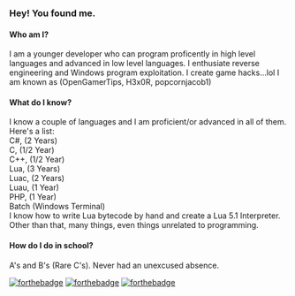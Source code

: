 ### Hey! You found me.
#### Who am I?
I am a younger developer who can program proficently in high level languages and advanced in low level languages.
I enthusiate reverse engineering and Windows program exploitation.
I create game hacks...lol
I am known as (OpenGamerTips, H3x0R, popcornjacob1)

#### What do I know?
I know a couple of languages and I am proficient/or advanced in all of them. Here's a list:<br>
C#,  (2 Years)<br>
C,   (1/2 Year)<br>
C++, (1/2 Year)<br>
Lua, (3 Years)<br>
Luac, (2 Years)<br>
Luau, (1 Year)<br>
PHP, (1 Year)<br>
Batch (Windows Terminal)<br>
I know how to write Lua bytecode by hand and create a Lua 5.1 Interpreter.
Other than that, many things, even things unrelated to programming.

#### How do I do in school?
A's and B's (Rare C's). Never had an unexcused absence.

[![forthebadge](https://forthebadge.com/images/badges/powered-by-energy-drinks.svg)](https://forthebadge.com)
[![forthebadge](https://forthebadge.com/images/badges/designed-in-ms-paint.svg)](https://forthebadge.com)
[![forthebadge](https://forthebadge.com/images/badges/mom-made-pizza-rolls.svg)](https://forthebadge.com)
